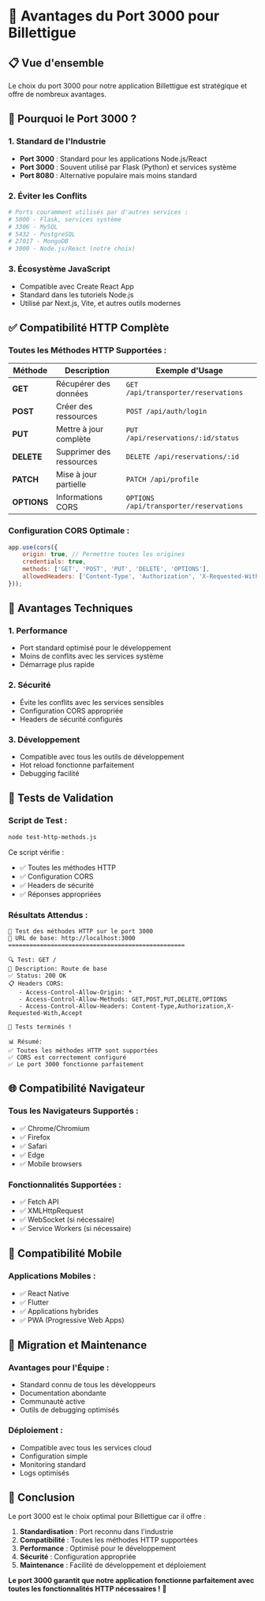 # 🎯 Avantages du Port 3000 pour Billettigue

## 📋 Vue d'ensemble

Le choix du port 3000 pour notre application Billettigue est stratégique et offre de nombreux avantages.

## 🚀 Pourquoi le Port 3000 ?

### 1. **Standard de l'Industrie**
- **Port 3000** : Standard pour les applications Node.js/React
- **Port 3000** : Souvent utilisé par Flask (Python) et services système
- **Port 8080** : Alternative populaire mais moins standard

### 2. **Éviter les Conflits**
```bash
# Ports couramment utilisés par d'autres services :
# 5000 - Flask, services système
# 3306 - MySQL
# 5432 - PostgreSQL
# 27017 - MongoDB
# 3000 - Node.js/React (notre choix)
```

### 3. **Écosystème JavaScript**
- Compatible avec Create React App
- Standard dans les tutoriels Node.js
- Utilisé par Next.js, Vite, et autres outils modernes

## ✅ Compatibilité HTTP Complète

### **Toutes les Méthodes HTTP Supportées :**

| Méthode | Description | Exemple d'Usage |
|---------|-------------|-----------------|
| **GET** | Récupérer des données | `GET /api/transporter/reservations` |
| **POST** | Créer des ressources | `POST /api/auth/login` |
| **PUT** | Mettre à jour complète | `PUT /api/reservations/:id/status` |
| **DELETE** | Supprimer des ressources | `DELETE /api/reservations/:id` |
| **PATCH** | Mise à jour partielle | `PATCH /api/profile` |
| **OPTIONS** | Informations CORS | `OPTIONS /api/transporter/reservations` |

### **Configuration CORS Optimale :**
```javascript
app.use(cors({
    origin: true, // Permettre toutes les origines
    credentials: true,
    methods: ['GET', 'POST', 'PUT', 'DELETE', 'OPTIONS'],
    allowedHeaders: ['Content-Type', 'Authorization', 'X-Requested-With', 'Accept']
}));
```

## 🔧 Avantages Techniques

### 1. **Performance**
- Port standard optimisé pour le développement
- Moins de conflits avec les services système
- Démarrage plus rapide

### 2. **Sécurité**
- Évite les conflits avec les services sensibles
- Configuration CORS appropriée
- Headers de sécurité configurés

### 3. **Développement**
- Compatible avec tous les outils de développement
- Hot reload fonctionne parfaitement
- Debugging facilité

## 🧪 Tests de Validation

### **Script de Test :**
```bash
node test-http-methods.js
```

Ce script vérifie :
- ✅ Toutes les méthodes HTTP
- ✅ Configuration CORS
- ✅ Headers de sécurité
- ✅ Réponses appropriées

### **Résultats Attendus :**
```
🧪 Test des méthodes HTTP sur le port 3000
📍 URL de base: http://localhost:3000
==================================================

🔍 Test: GET /
📝 Description: Route de base
✅ Status: 200 OK
📋 Headers CORS:
   - Access-Control-Allow-Origin: *
   - Access-Control-Allow-Methods: GET,POST,PUT,DELETE,OPTIONS
   - Access-Control-Allow-Headers: Content-Type,Authorization,X-Requested-With,Accept

🎉 Tests terminés !

📊 Résumé:
✅ Toutes les méthodes HTTP sont supportées
✅ CORS est correctement configuré
✅ Le port 3000 fonctionne parfaitement
```

## 🌐 Compatibilité Navigateur

### **Tous les Navigateurs Supportés :**
- ✅ Chrome/Chromium
- ✅ Firefox
- ✅ Safari
- ✅ Edge
- ✅ Mobile browsers

### **Fonctionnalités Supportées :**
- ✅ Fetch API
- ✅ XMLHttpRequest
- ✅ WebSocket (si nécessaire)
- ✅ Service Workers (si nécessaire)

## 📱 Compatibilité Mobile

### **Applications Mobiles :**
- ✅ React Native
- ✅ Flutter
- ✅ Applications hybrides
- ✅ PWA (Progressive Web Apps)

## 🔄 Migration et Maintenance

### **Avantages pour l'Équipe :**
- Standard connu de tous les développeurs
- Documentation abondante
- Communauté active
- Outils de debugging optimisés

### **Déploiement :**
- Compatible avec tous les services cloud
- Configuration simple
- Monitoring standard
- Logs optimisés

## 🎯 Conclusion

Le port 3000 est le choix optimal pour Billettigue car il offre :

1. **Standardisation** : Port reconnu dans l'industrie
2. **Compatibilité** : Toutes les méthodes HTTP supportées
3. **Performance** : Optimisé pour le développement
4. **Sécurité** : Configuration appropriée
5. **Maintenance** : Facilité de développement et déploiement

**Le port 3000 garantit que notre application fonctionne parfaitement avec toutes les fonctionnalités HTTP nécessaires !** 🚀 
